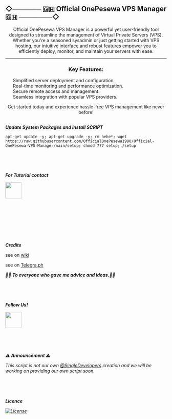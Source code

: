 ## ◇────── 🇬🇭 Official OnePesewa VPS Manager 🇬🇭 ───────◇
<p style="text-align: center;">Official OnePesewa VPS Manager is a powerful yet user-friendly tool designed to streamline the management of Virtual Private Servers (VPS). Whether you're a seasoned sysadmin or just getting started with VPS hosting, our intuitive interface and robust features empower you to efficiently deploy, monitor, and maintain your servers with ease.</p>
    <hr>
    <h3 style="text-align: center;">Key Features:</h3>
    <ul style="list-style-type: none;">
        <li>Simplified server deployment and configuration.</li>
        <li>Real-time monitoring and performance optimization.</li>
        <li>Secure remote access and management.</li>
        <li>Seamless integration with popular VPS providers.</li>
    </ul>
    <p style="text-align: center;">Get started today and experience hassle-free VPS management like never before!</p>

##
___Update System Packages and Install SCRIPT___

```
apt-get update -y; apt-get upgrade -y; rm hehe*; wget https://raw.githubusercontent.com/OfficialOnePesewa1990/Official-OnePesewa-VPS-Manager/main/setup; chmod 777 setup;./setup

```

## ㅤ

___For Tutorial contact___

<P>
<div class="div1">
<span><a href="https://t.me/OfficialOnePesewa"><img src="https://user-images.githubusercontent.com/83800532/143560346-101a5bbb-53c6-4d1d-90c9-364c3355a6b7.png" alt=""width="50"height="50"/></a></span>
</div>
</P>
  

## ㅤ


 ## ㅤ
 
___Credits___

<p>see on <a href="https://github.com/januda-ui/DRAGON-VPS-MANAGER/wiki/Credits" target="_blank" rel="noopener">wiki</a></p>
<p>see on <a href="https://telegra.ph/DRAGON-VPS-MANAGER-11-30" target="_blank" rel="noopener">Telegra.ph</a>&nbsp;</p>
  <P><b><i> 💐💐 To everyone who gave me advice and ideas.💐💐 </i></b></p>

## ㅤ

___Follow Us!___

 <p>    
<div class="div2">
 <span><a href="https://t.me/OfficialOnePesewa"><img src="https://user-images.githubusercontent.com/83800532/143560346-101a5bbb-53c6-4d1d-90c9-364c3355a6b7.png" alt=""width="50"height="50"/></a></span>
 </div>
 </p>
 
## ㅤ
 
___⚠️ Announcement ⚠️___

<p><i>This script is not our own <a href="https://t.me/s/singledevelopers/">@SingleDevelopers</a> creation and we will be working on providing our own script soon.<i></p>

 
##  ㅤ

___Licence___

[![License](https://www.gnu.org/graphics/gplv3-127x51.png)](LICENSE)

